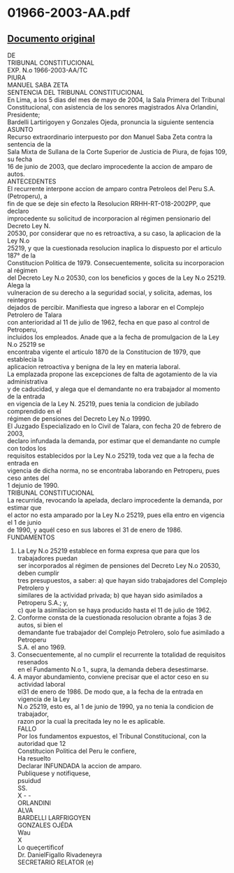 
01966-2003-AA.pdf
=================
  
[Documento original](https://tc.gob.pe/jurisprudencia/2004/01966-2003-AA.pdf)  
---  
DE  
TRIBUNAL CONSTITUCIONAL  
EXP. N.o 1966-2003-AA/TC  
PIURA  
MANUEL SABA ZETA  
SENTENCIA DEL TRIBUNAL CONSTITUCIONAL  
En Lima, a los 5 dias del mes de mayo de 2004, la Sala Primera del Tribunal  
Constitucional, con asistencia de los senores magistrados Alva Orlandini, Presidente;  
Bardelli Lartirigoyen y Gonzales Ojeda, pronuncia la siguiente sentencia  
ASUNTO  
Recurso extraordinario interpuesto por don Manuel Saba Zeta contra la sentencia de la  
Sala Mixta de Sullana de la Corte Superior de Justicia de Piura, de fojas 109, su fecha  
16 de junio de 2003, que declaro improcedente la accion de amparo de autos.  
ANTECEDENTES  
El recurrente interpone accion de amparo contra Petroleos del Peru S.A. (Petroperu), a  
fin de que se deje sin efecto la Resolucion RRHH-RT-018-2002PP, que declaro  
improcedente su solicitud de incorporacion al régimen pensionario del Decreto Ley N.  
20530, por considerar que no es retroactiva, a su caso, la aplicacion de la Ley N.o  
25219, y que la cuestionada resolucion inaplica lo dispuesto por el articulo 187° de la  
Constitucion Politica de 1979. Consecuentemente, solicita su incorporacion al régimen  
del Decreto Ley N.o 20530, con los beneficios y goces de la Ley N.o 25219. Alega la  
vulneracion de su derecho a la seguridad social, y solicita, ademas, los reintegros  
dejados de percibir. Manifiesta que ingreso a laborar en el Complejo Petrolero de Talara  
con anterioridad al 11 de julio de 1962, fecha en que paso al control de Petroperu,  
incluidos los empleados. Anade que a la fecha de promulgacion de la Ley N.o 25219 se  
encontraba vigente el articulo 1870 de la Constitucion de 1979, que establecia la  
aplicacion retroactiva y benigna de la ley en materia laboral.  
La emplazada propone las excepciones de falta de agotamiento de la via administrativa  
y de caducidad, y alega que el demandante no era trabajador al momento de la entrada  
en vigencia de la Ley N. 25219, pues tenia la condicion de jubilado comprendido en el  
régimen de pensiones del Decreto Ley N.o 19990.  
El Juzgado Especializado en lo Civil de Talara, con fecha 20 de febrero de 2003,  
declaro infundada la demanda, por estimar que el demandante no cumple con todos los  
requisitos establecidos por la Ley N.o 25219, toda vez que a la fecha de entrada en  
vigencia de dicha norma, no se encontraba laborando en Petroperu, pues ceso antes del  
1 dejunio de 1990.  
TRIBUNAL CONSTITUCIONAL  
La recurrida, revocando la apelada, declaro improcedente la demanda, por estimar que  
el actor no esta amparado por la Ley N.o 25219, pues ella entro en vigencia el 1 de junio  
de 1990, y aquél ceso en sus labores el 31 de enero de 1986.  
FUNDAMENTOS  
1. La Ley N.o 25219 establece en forma expresa que para que los trabajadores puedan  
ser incorporados al régimen de pensiones del Decreto Ley N.o 20530, deben cumplir  
tres presupuestos, a saber: a) que hayan sido trabajadores del Complejo Petrolero y  
similares de la actividad privada; b) que hayan sido asimilados a Petroperu S.A.; y,  
c) que la asimilacion se haya producido hasta el 11 de julio de 1962.  
2. Conforme consta de la cuestionada resolucion obrante a fojas 3 de autos, si bien el  
demandante fue trabajador del Complejo Petrolero, solo fue asimilado a Petroperu  
S.A. el ano 1969.  
3. Consecuentemente, al no cumplir el recurrente la totalidad de requisitos resenados  
en el Fundamento N.o 1., supra, la demanda debera desestimarse.  
4. A mayor abundamiento, conviene precisar que el actor ceso en su actividad laboral  
el31 de enero de 1986. De modo que, a la fecha de la entrada en vigencia de la Ley  
N.o 25219, esto es, al 1 de junio de 1990, ya no tenia la condicion de trabajador,  
razon por la cual la precitada ley no le es aplicable.  
FALLO  
Por los fundamentos expuestos, el Tribunal Constitucional, con la autoridad que 12  
Constitucion Politica del Peru le confiere,  
Ha resuelto  
Declarar INFUNDADA la accion de amparo.  
Publiquese y notifiquese,  
psuidud  
SS.  
X - -  
ORLANDINI  
ALVA  
BARDELLI LARFRIGOYEN  
GONZALES OJÉDA  
Wau  
X  
Lo queçertificof  
Dr. DanielFigallo Rivadeneyra  
SECRETARIO RELATOR (e)